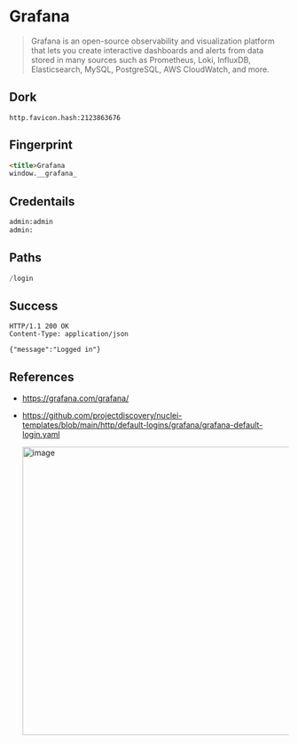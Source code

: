  # Grafana
 
> Grafana is an open-source observability and visualization platform that lets you create interactive dashboards and alerts from data stored in many sources such as Prometheus, Loki, InfluxDB, Elasticsearch, MySQL, PostgreSQL, AWS CloudWatch, and more.


## Dork
```
http.favicon.hash:2123863676
```

## Fingerprint

```html
<title>Grafana
window.__grafana_
```

## Credentails
```bash
admin:admin
admin:
```

## Paths

```c
/login
```

## Success

```http
HTTP/1.1 200 OK
Content-Type: application/json

{"message":"Logged in"}
```
## References
- https://grafana.com/grafana/
- https://github.com/projectdiscovery/nuclei-templates/blob/main/http/default-logins/grafana/grafana-default-login.yaml

   <img width="510" height="519" alt="image" src="https://github.com/user-attachments/assets/d88d79e2-3209-497b-875d-3f75b1c774c3" />

